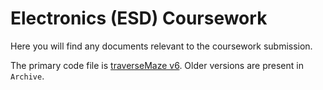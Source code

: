 # Electronics (ESD) Coursework

Here you will find any documents relevant to the coursework submission.

The primary code file is [traverseMaze v6](https://github.com/XDGFX/electronics-ESD/blob/master/traverseMaze%20v6.c). Older versions are present in `Archive`.
